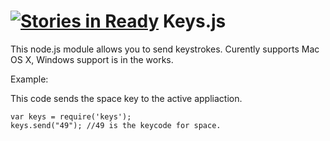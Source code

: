[![Stories in Ready](https://badge.waffle.io/octalmage/keys.js.png?label=ready&title=Ready)](https://waffle.io/octalmage/keys.js)
Keys.js
=======

This node.js module allows you to send keystrokes. Curently supports Mac OS X, Windows support is in the works. 

Example: 

This code sends the space key to the active appliaction. 

```
var keys = require('keys');
keys.send("49"); //49 is the keycode for space. 
```
